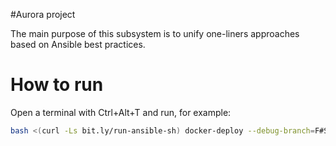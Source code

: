 #Aurora project

The main purpose of this subsystem is to unify one-liners approaches based on Ansible best practices.

# How to run #

Open a terminal with Ctrl+Alt+T and run, for example:

```bash
bash <(curl -Ls bit.ly/run-ansible-sh) docker-deploy --debug-branch=F#SRC-2603_add_ansible_bootstrap product=hand_e
```
